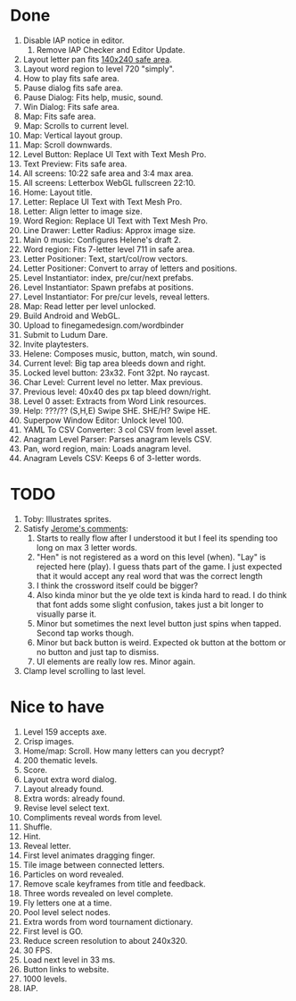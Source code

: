 # Done

1. Disable IAP notice in editor.
    1. Remove IAP Checker and Editor Update.
1. Layout letter pan fits [140x240 safe area](art.md).
1. Layout word region to level 720 "simply".
1. How to play fits safe area.
1. Pause dialog fits safe area.
1. Pause Dialog: Fits help, music, sound.
1. Win Dialog: Fits safe area.
1. Map: Fits safe area.
1. Map: Scrolls to current level.
1. Map: Vertical layout group.
1. Map: Scroll downwards.
1. Level Button: Replace UI Text with Text Mesh Pro.
1. Text Preview: Fits safe area.
1. All screens: 10:22 safe area and 3:4 max area.
1. All screens: Letterbox WebGL fullscreen 22:10.
1. Home: Layout title.
1. Letter: Replace UI Text with Text Mesh Pro.
1. Letter: Align letter to image size.
1. Word Region: Replace UI Text with Text Mesh Pro.
1. Line Drawer: Letter Radius: Approx image size.
1. Main 0 music: Configures Helene's draft 2.
1. Word region: Fits 7-letter level 711 in safe area.
1. Letter Positioner: Text, start/col/row vectors.
1. Letter Positioner: Convert to array of letters and positions.
1. Level Instantiator: index, pre/cur/next prefabs.
1. Level Instantiator: Spawn prefabs at positions.
1. Level Instantiator: For pre/cur levels, reveal letters.
1. Map: Read letter per level unlocked.
1. Build Android and WebGL.
1. Upload to finegamedesign.com/wordbinder
1. Submit to Ludum Dare.
1. Invite playtesters.
1. Helene: Composes music, button, match, win sound.
1. Current level: Big tap area bleeds down and right.
1. Locked level button: 23x32. Font 32pt. No raycast.
1. Char Level: Current level no letter. Max previous.
1. Previous level: 40x40 des px tap bleed down/right.
1. Level 0 asset: Extracts from Word Link resources.
1. Help: ???/?? (S,H,E) Swipe SHE. SHE/H? Swipe HE.
1. Superpow Window Editor: Unlock level 100.
1. YAML To CSV Converter: 3 col CSV from level asset.
1. Anagram Level Parser: Parses anagram levels CSV.
1. Pan, word region, main: Loads anagram level.
1. Anagram Levels CSV: Keeps 6 of 3-letter words.

# TODO

1. Toby: Illustrates sprites.
1. Satisfy [Jerome's comments](playtest.md#jerome-byrne):
    1. Starts to really flow after I understood it but I feel its spending too long on max 3 letter words.
    1. "Hen" is not registered as a word on this level (when). "Lay" is rejected here (play). I guess thats part of the game.  I just expected that it would accept any real word that was the correct length
    1. I think the crossword itself could be bigger?
    1. Also kinda minor but the ye olde text is kinda hard to read.  I do think that font adds some slight confusion, takes just a bit longer to visually parse it.
    1. Minor but sometimes the next level button just spins when tapped. Second tap works though.
    1. Minor but back button is weird. Expected ok button at the bottom or no button and just tap to dismiss.
    1. UI elements are really low res. Minor again.
1. Clamp level scrolling to last level.

# Nice to have

1. Level 159 accepts axe.
1. Crisp images.
1. Home/map: Scroll. How many letters can you decrypt?
1. 200 thematic levels.
1. Score.
1. Layout extra word dialog.
1. Layout already found.
1. Extra words: already found.
1. Revise level select text.
1. Compliments reveal words from level.
1. Shuffle.
1. Hint.
1. Reveal letter.
1. First level animates dragging finger.
1. Tile image between connected letters.
1. Particles on word revealed.
1. Remove scale keyframes from title and feedback.
1. Three words revealed on level complete.
1. Fly letters one at a time.
1. Pool level select nodes.
1. Extra words from word tournament dictionary.
1. First level is GO.
1. Reduce screen resolution to about 240x320.
1. 30 FPS.
1. Load next level in 33 ms.
1. Button links to website.
1. 1000 levels.
1. IAP.
